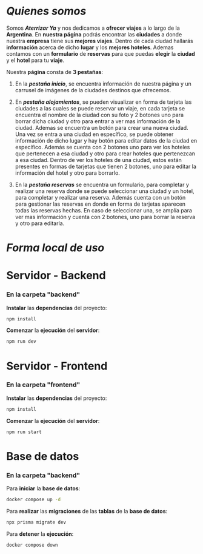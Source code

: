 # *Quienes somos*

Somos ***Aterrizar Ya*** y nos dedicamos a **ofrecer viajes** a lo largo de la **Argentina**. En **nuestra página** podrás encontrar las **ciudades** a donde nuestra **empresa** tiene sus **mejores viajes**. Dentro de cada ciudad hallarás **información** acerca de dicho **lugar** y los **mejores hoteles**. Ademas contamos con un **formulario** de **reservas** para que puedas **elegir** la **ciudad** y el **hotel** para tu **viaje**. 

Nuestra **página** consta de **3 pestañas**:

1) En la ***pestaña inicio***, se encuentra información de nuestra página y un carrusel de imágenes de la ciudades destinos que ofrecemos.

2) En ***pestaña alojamientos***, se pueden visualizar en forma de tarjeta las ciudades a las cuales se puede reservar un viaje, en cada tarjeta se encuentra el nombre de la ciudad con su foto y 2 botones uno para borrar dicha ciudad y otro para entrar a ver mas información de la ciudad. Ademas se encuentra un botón para crear una nueva ciudad. Una vez se entra a una ciudad en específico, se puede obtener información de dicho lugar y hay botón para editar datos de la ciudad en específico. Además se cuenta con 2 botones uno para ver los hoteles que pertenecen a esa ciudad y otro para crear hoteles que pertenezcan a esa ciudad. Dentro de ver los hoteles de una ciudad, estos están presentes en formas de tarjetas que tienen 2 botones, uno para editar la información del hotel y otro para borrarlo.

3) En la ***pestaña reservas*** se encuentra un formulario, para completar y realizar una reserva donde se puede seleccionar una ciudad y un hotel, para completar y realizar una reserva. Además cuenta con un botón para gestionar las reservas en donde en forma de tarjetas aparecen todas las reservas hechas. En caso de seleccionar una, se amplía para ver mas información y cuenta con 2 botones, uno para borrar la reserva y otro para editarla.

# *Forma local de uso*

# Servidor - Backend 

### En la carpeta "backend"

**Instalar** las **dependencias** del proyecto:

```sh
npm install
```

**Comenzar** la **ejecución** del **servidor**:
```sh
npm run dev
```

# Servidor - Frontend

### En la carpeta "frontend"

**Instalar** las **dependencias** del proyecto:

```sh
npm install
```

**Comenzar** la **ejecución** del **servidor**:

```sh
npm run start
```

# Base de datos

### En la carpeta "backend"

Para **iniciar** la **base de datos**:

```sh
docker compose up -d
```

Para **realizar** las **migraciones** de las **tablas** de la **base de datos**:

```sh
npx prisma migrate dev
```

Para **detener** la **ejecución**:

```sh
docker compose down
```
